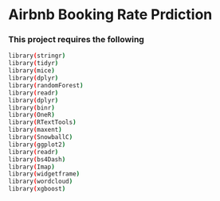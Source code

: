 # Airbnb Booking Rate Prdiction

### This project requires the following 

```bash
library(stringr)
library(tidyr)
library(mice)
library(dplyr)
library(randomForest)
library(readr)
library(dplyr)
library(binr)
library(OneR)
library(RTextTools)
library(maxent) 
library(SnowballC)
library(ggplot2)
library(readr)
library(bs4Dash)
library(Imap)
library(widgetframe)
library(wordcloud)
library(xgboost)
```
